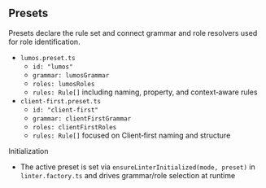 ## Presets

Presets declare the rule set and connect grammar and role resolvers used for role identification.

- `lumos.preset.ts`
  - `id: "lumos"`
  - `grammar: lumosGrammar`
  - `roles: lumosRoles`
  - `rules: Rule[]` including naming, property, and context‑aware rules
- `client-first.preset.ts`
  - `id: "client-first"`
  - `grammar: clientFirstGrammar`
  - `roles: clientFirstRoles`
  - `rules: Rule[]` focused on Client‑first naming and structure

Initialization

- The active preset is set via `ensureLinterInitialized(mode, preset)` in `linter.factory.ts` and drives grammar/role selection at runtime

